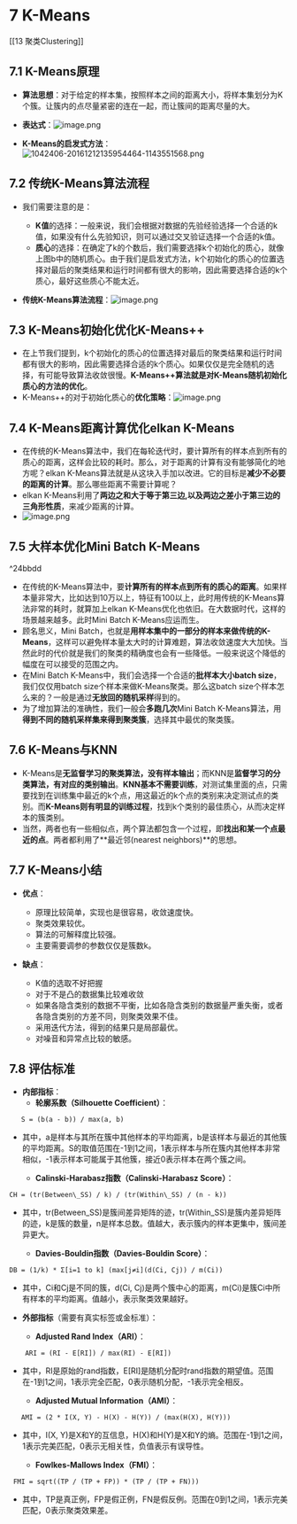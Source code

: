 # 7 K-Means
[[13 聚类Clustering]]
## 7.1 K-Means原理
+ **算法思想**：对于给定的样本集，按照样本之间的距离大小，将样本集划分为K个簇。让簇内的点尽量紧密的连在一起，而让簇间的距离尽量的大。

+ **表达式**：![image.png](https://aquazone.oss-cn-guangzhou.aliyuncs.com/20240402213450.png)

+ **K-Means的启发式方法**：![1042406-20161212135954464-1143551568.png](https://aquazone.oss-cn-guangzhou.aliyuncs.com/1042406-20161212135954464-1143551568.png)

## 7.2 传统K-Means算法流程
+ 我们需要注意的是：
	+ **K值**的选择：一般来说，我们会根据对数据的先验经验选择一个合适的k值，如果没有什么先验知识，则可以通过交叉验证选择一个合适的k值。
	+ **质心**的选择：在确定了k的个数后，我们需要选择k个初始化的质心，就像上图b中的随机质心。由于我们是启发式方法，k个初始化的质心的位置选择对最后的聚类结果和运行时间都有很大的影响，因此需要选择合适的k个质心，最好这些质心不能太近。

+ **传统K-Means算法流程**：![image.png](https://aquazone.oss-cn-guangzhou.aliyuncs.com/20240402213817.png)

## 7.3 K-Means初始化优化K-Means++
+ 在上节我们提到，k个初始化的质心的位置选择对最后的聚类结果和运行时间都有很大的影响，因此需要选择合适的k个质心。如果仅仅是完全随机的选择，有可能导致算法收敛很慢。**K-Means++算法就是对K-Means随机初始化质心的方法的优化**。
+ K-Means++的对于初始化质心的**优化策略**：![image.png](https://aquazone.oss-cn-guangzhou.aliyuncs.com/20240402213931.png)

## 7.4 K-Means距离计算优化elkan K-Means 
+ 在传统的K-Means算法中，我们在每轮迭代时，要计算所有的样本点到所有的质心的距离，这样会比较的耗时。那么，对于距离的计算有没有能够简化的地方呢？elkan K-Means算法就是从这块入手加以改进。它的目标是**减少不必要的距离的计算**。那么哪些距离不需要计算呢？
+ elkan K-Means利用了**两边之和大于等于第三边,以及两边之差小于第三边的三角形性质**，来减少距离的计算。
+ ![image.png](https://aquazone.oss-cn-guangzhou.aliyuncs.com/20240402214123.png)

## 7.5 大样本优化Mini Batch K-Means

^24bbdd

+ 在传统的K-Means算法中，要**计算所有的样本点到所有的质心的距离**。如果样本量非常大，比如达到10万以上，特征有100以上，此时用传统的K-Means算法非常的耗时，就算加上elkan K-Means优化也依旧。在大数据时代，这样的场景越来越多。此时Mini Batch K-Means应运而生。
+ 顾名思义，Mini Batch，也就是**用样本集中的一部分的样本来做传统的K-Means**，这样可以避免样本量太大时的计算难题，算法收敛速度大大加快。当然此时的代价就是我们的聚类的精确度也会有一些降低。一般来说这个降低的幅度在可以接受的范围之内。
+ 在Mini Batch K-Means中，我们会选择一个合适的**批样本大小batch size**，我们仅仅用batch size个样本来做K-Means聚类。那么这batch size个样本怎么来的？一般是通过**无放回的随机采样**得到的。
+ 为了增加算法的准确性，我们一般会**多跑几次**Mini Batch K-Means算法，用**得到不同的随机采样集来得到聚类簇**，选择其中最优的聚类簇。

## 7.6 K-Means与KNN
+ K-Means是**无监督学习的聚类算法，没有样本输出**；而KNN是**监督学习的分类算法，有对应的类别输出**。**KNN基本不需要训练**，对测试集里面的点，只需要找到在训练集中最近的k个点，用这最近的k个点的类别来决定测试点的类别。而**K-Means则有明显的训练过程**，找到k个类别的最佳质心，从而决定样本的簇类别。
+ 当然，两者也有一些相似点，两个算法都包含一个过程，即**找出和某一个点最近的点**。两者都利用了**最近邻(nearest neighbors)**的思想。

## 7.7 K-Means小结
+ **优点**：
	+ 原理比较简单，实现也是很容易，收敛速度快。
	+ 聚类效果较优。
	+ 算法的可解释度比较强。
	+ 主要需要调参的参数仅仅是簇数k。

+ **缺点**：
	+ K值的选取不好把握
	+ 对于不是凸的数据集比较难收敛
	+ 如果各隐含类别的数据不平衡，比如各隐含类别的数据量严重失衡，或者各隐含类别的方差不同，则聚类效果不佳。
	+ 采用迭代方法，得到的结果只是局部最优。
	+ 对噪音和异常点比较的敏感。

## 7.8 评估标准
+ **内部指标**：
	- **轮廓系数（Silhouette Coefficient）**：
```
   S = (b(a - b)) / max(a, b)
```
  + 其中，a是样本与其所在簇中其他样本的平均距离，b是该样本与最近的其他簇的平均距离。S的取值范围在-1到1之间，1表示样本与所在簇内其他样本非常相似，-1表示样本可能属于其他簇，接近0表示样本在两个簇之间。

    - **Calinski-Harabasz指数（Calinski-Harabasz Score）**：
```
CH = (tr(Between\_SS) / k) / (tr(Within\_SS) / (n - k))
```
+ 其中，tr(Between_SS)是簇间差异矩阵的迹，tr(Within_SS)是簇内差异矩阵的迹，k是簇的数量，n是样本总数。值越大，表示簇内的样本更集中，簇间差异更大。

    - **Davies-Bouldin指数（Davies-Bouldin Score）**：
```
DB = (1/k) * Σ[i=1 to k] (max[j≠i](d(Ci, Cj)) / m(Ci))
```
+ 其中，Ci和Cj是不同的簇，d(Ci, Cj)是两个簇中心的距离，m(Ci)是簇Ci中所有样本的平均距离。值越小，表示聚类效果越好。


+ **外部指标**（需要有真实标签或金标准）：
    - **Adjusted Rand Index（ARI）**：
```
    ARI = (RI - E[RI]) / max(RI) - E[RI])
```
+ 其中，RI是原始的rand指数，E[RI]是随机分配时rand指数的期望值。范围在-1到1之间，1表示完全匹配，0表示随机分配，-1表示完全相反。

    - **Adjusted Mutual Information（AMI）**：
```
   AMI = (2 * I(X, Y) - H(X) - H(Y)) / (max(H(X), H(Y)))
```
+ 其中，I(X, Y)是X和Y的互信息，H(X)和H(Y)是X和Y的熵。范围在-1到1之间，1表示完美匹配，0表示无相关性，负值表示有误导性。

    - **Fowlkes-Mallows Index（FMI）**：
```
 FMI = sqrt((TP / (TP + FP)) * (TP / (TP + FN)))
```
+ 其中，TP是真正例，FP是假正例，FN是假反例。范围在0到1之间，1表示完美匹配，0表示聚类效果差。
